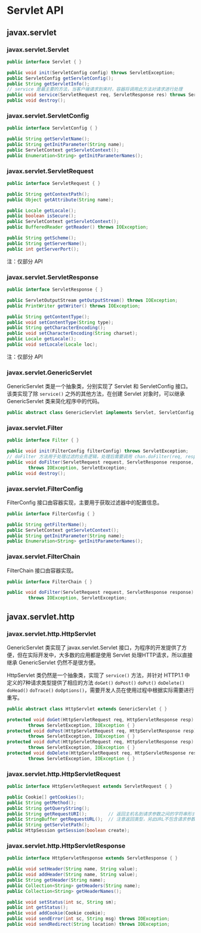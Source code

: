 # Servlet API

## javax.servlet

### javax.servlet.Servlet

```java
public interface Servlet { }

public void init(ServletConfig config) throws ServletException;
public ServletConfig getServletConfig();
public String getServletInfo();
// service 是最主要的方法，当客户端请求到来时，容器将调用此方法对请求进行处理
public void service(ServletRequest req, ServletResponse res) throws ServletException, IOException;
public void destroy();
```

### javax.servlet.ServletConfig

```java
public interface ServletConfig { }

public String getServletName();
public String getInitParameter(String name);
public ServletContext getServletContext();
public Enumeration<String> getInitParameterNames();
```

### javax.servlet.ServletRequest

```java
public interface ServletRequest { }

public String getContextPath();
public Object getAttribute(String name);

public Locale getLocale();
public boolean isSecure();
public ServletContext getServletContext();
public BufferedReader getReader() throws IOException;

public String getScheme();
public String getServerName();
public int getServerPort();
```

注：仅部分 API

### javax.servlet.ServletResponse

```java
public interface ServletResponse { }

public ServletOutputStream getOutputStream() throws IOException;
public PrintWriter getWriter() throws IOException;

public String getContentType();
public void setContentType(String type);
public String getCharacterEncoding();
public void setCharacterEncoding(String charset);
public Locale getLocale();
public void setLocale(Locale loc);
```

注：仅部分 API

### javax.servlet.GenericServlet

GenericServlet 类是一个抽象类，分别实现了 Servlet 和 ServletConfig 接口。该类实现了除 `service()` 之外的其他方法，在创建 Servlet 对象时，可以继承 GenericServlet 类来简化程序中的代码。

```java
public abstract class GenericServlet implements Servlet, ServletConfig, java.io.Serializable { }
```

### javax.servlet.Filter

```java
public interface Filter { }

public void init(FilterConfig filterConfig) throws ServletException;
// doFilter 方法用于处理过滤的业务逻辑，处理后需要调用 chan.doFilter(req, resp) 将请求向后传递
public void doFilter(ServletRequest request, ServletResponse response, FilterChain chain)
        throws IOException, ServletException;
public void destroy();
```

### javax.servlet.FilterConfig

FilterConfig 接口由容器实现，主要用于获取过滤器中的配置信息。

```java
public interface FilterConfig { }

public String getFilterName();
public ServletContext getServletContext();
public String getInitParameter(String name);
public Enumeration<String> getInitParameterNames();
```

### javax.servlet.FilterChain

FilterChain 接口由容器实现。

```java
public interface FilterChain { }

public void doFilter(ServletRequest request, ServletResponse response)
        throws IOException, ServletException;
```


## javax.servlet.http

### javax.servlet.http.HttpServlet

GenericServlet 类实现了 javax.servlet.Servlet 接口，为程序的开发提供了方便，但在实际开发中，大多数的应用都是使用 Servlet 处理HTTP请求，所以直接继承 GenericServlet 仍然不是很方便。

HttpServlet 类仍然是一个抽象类，实现了 `service()` 方法，并针对 HTTP1.1 中定义的7种请求类型提供了相应的方法 `doGet()` `doPost()` `doPut()` `doDelete()` `doHead()` `doTrace()` `doOptions()`，需要开发人员在使用过程中根据实际需要进行重写。

```java
public abstract class HttpServlet extends GenericServlet { }

protected void doGet(HttpServletRequest req, HttpServletResponse resp)
        throws ServletException, IOException { }
protected void doPost(HttpServletRequest req, HttpServletResponse resp)
        throws ServletException, IOException { }
protected void doPut(HttpServletRequest req, HttpServletResponse resp)
        throws ServletException, IOException { }
protected void doDelete(HttpServletRequest req, HttpServletResponse resp)
        throws ServletException, IOException { }
```

### javax.servlet.http.HttpServletRequest

```java
public interface HttpServletRequest extends ServletRequest { }

public Cookie[] getCookies();
public String getMethod();
public String getQueryString();
public String getRequestURI();        // 返回主机名到请求参数之间的字符串形式
public StringBuffer getRequestURL();  // 注意返回类型，另此URL不包含请求参数
public String getServletPath();
public HttpSession getSession(boolean create);
```

### javax.servlet.http.HttpServletResponse

```java
public interface HttpServletResponse extends ServletResponse { }

public void setHeader(String name, String value);
public void addHeader(String name, String value);
public String getHeader(String name); 
public Collection<String> getHeaders(String name); 
public Collection<String> getHeaderNames();

public void setStatus(int sc, String sm);
public int getStatus();
public void addCookie(Cookie cookie);
public void sendError(int sc, String msg) throws IOException;
public void sendRedirect(String location) throws IOException;
```
